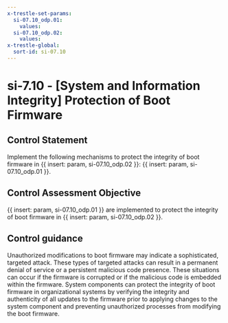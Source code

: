 ```yaml
---
x-trestle-set-params:
  si-07.10_odp.01:
    values:
  si-07.10_odp.02:
    values:
x-trestle-global:
  sort-id: si-07.10
---
```


# si-7.10 - \[System and Information Integrity\] Protection of Boot Firmware

## Control Statement

Implement the following mechanisms to protect the integrity of boot firmware in {{ insert: param, si-07.10_odp.02 }}: {{ insert: param, si-07.10_odp.01 }}.

## Control Assessment Objective

 {{ insert: param, si-07.10_odp.01 }} are implemented to protect the integrity of boot firmware in {{ insert: param, si-07.10_odp.02 }}.

## Control guidance

Unauthorized modifications to boot firmware may indicate a sophisticated, targeted attack. These types of targeted attacks can result in a permanent denial of service or a persistent malicious code presence. These situations can occur if the firmware is corrupted or if the malicious code is embedded within the firmware. System components can protect the integrity of boot firmware in organizational systems by verifying the integrity and authenticity of all updates to the firmware prior to applying changes to the system component and preventing unauthorized processes from modifying the boot firmware.
